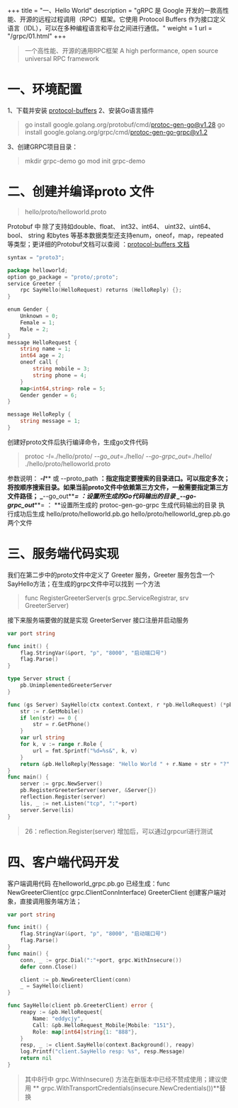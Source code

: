 +++
title = "一、Hello World"
description = "gRPC 是 Google 开发的一款高性能、开源的远程过程调用（RPC）框架。它使用 Protocol Buffers 作为接口定义语言（IDL），可以在多种编程语言和平台之间进行通信。"
weight = 1
url = "/grpc/01.html"
+++

> 一个高性能、开源的通用RPC框架
> A high performance, open source universal RPC framework

# 一、环境配置
1、下载并安装 [protocol-buffers](https://developers.google.cn/protocol-buffers)
2、安装Go语言插件
> go install google.golang.org/protobuf/cmd/protoc-gen-go@v1.28 
> go install google.golang.org/grpc/cmd/protoc-gen-go-grpc@v1.2

3、创建GRPC项目目录：
> mkdir grpc-demo
> go mod init grpc-demo


# 二、创建并编译proto 文件
> hello/proto/helloworld.proto

Protobuf 中 除了支持如double、float、 int32、int64、 uint32、uint64、 bool、 string 和bytes 等基本数据类型还支持enum，oneof，map，repeated 等类型；更详细的Protobuf文档可以查阅 ：[protocol-buffers 文档](https://developers.google.cn/protocol-buffers/docs/proto3#simple)
```go
syntax = "proto3";

package helloworld;
option go_package = "proto/;proto";
service Greeter {
    rpc SayHello(HelloRequest) returns (HelloReply) {};
}

enum Gender {
    Unknown = 0;
    Female = 1;
    Male = 2;
}
message HelloRequest {
    string name = 1;
    int64 age = 2;
    oneof call {
        string mobile = 3;
        string phone = 4;
    }
    map<int64,string> role = 5;
    Gender gender = 6;
}

message HelloReply {
    string message = 1;
}
```
创建好proto文件后执行编译命令，生成go文件代码
> protoc _-I_=./hello/proto/  _--go_out_=./hello/ _--go-grpc_out_=./hello/ ./hello/proto/helloworld.proto  

参数说明：
_**-I**_**  或  --proto_path **：指定指定要搜索的目录进口。可以指定多次；将按顺序搜索目录。如果当前proto文件中依赖第三方文件，一般需要指定第三方文件路径；
_**--go_out**_**= ：**设置所生成的Go代码输出的目录
_**--go-grpc_out**_**= ： **设置所生成的  protoc-gen-go-grpc 生成代码输出的目录
执行成功后生成 hello/proto/helloworld.pb.go hello/proto/helloworld_grep.pb.go 两个文件

# 三、服务端代码实现
我们在第二步中的proto文件中定义了 Greeter 服务，Greeter 服务包含一个SayHello方法；在生成的grpc文件中可以找到 一个方法
> func RegisterGreeterServer(s grpc.ServiceRegistrar, srv GreeterServer)

接下来服务端要做的就是实现 GreeterServer 接口注册并启动服务
```go
var port string

func init() {
	flag.StringVar(&port, "p", "8000", "启动端口号")
	flag.Parse()
}

type Server struct {
	pb.UnimplementedGreeterServer
}

func (gs Server) SayHello(ctx context.Context, r *pb.HelloRequest) (*pb.HelloReply, error) {
	str := r.GetMobile()
	if len(str) == 0 {
		str = r.GetPhone()
	}
	var url string
	for k, v := range r.Role {
		url = fmt.Sprintf("%d=%s&", k, v)
	}
	return &pb.HelloReply{Message: "Hello World " + r.Name + str + "?" + url}, nil
}
func main() {
	server := grpc.NewServer()
	pb.RegisterGreeterServer(server, &Server{})
	reflection.Register(server)
	lis, _ := net.Listen("tcp", ":"+port)
	server.Serve(lis)
}
```
> 26：reflection.Register(server) 增加后，可以通过grpcurl进行测试


# 四、客户端代码开发
客户端调用代码 在helloworld_grpc.pb.go 已经生成：func NewGreeterClient(cc grpc.ClientConnInterface) GreeterClient
创建客户端对象，直接调用服务端方法；
```go
var port string

func init() {
	flag.StringVar(&port, "p", "8000", "启动端口号")
	flag.Parse()
}
func main() {
	conn, _ := grpc.Dial(":"+port, grpc.WithInsecure())
	defer conn.Close()

	client := pb.NewGreeterClient(conn)
	_ = SayHello(client)
}

func SayHello(client pb.GreeterClient) error {
	reapy := &pb.HelloRequest{
		Name: "eddycjy",
		Call: &pb.HelloRequest_Mobile{Mobile: "151"},
		Role: map[int64]string{1: "888"},
	}
	resp, _ := client.SayHello(context.Background(), reapy)
	log.Printf("client.SayHello resp: %s", resp.Message)
	return nil
}
```
> 其中8行中 grpc.WithInsecure() 方法在新版本中已经不赞成使用；建议使用 ** grpc.WithTransportCredentials(insecure.NewCredentials())**替换


